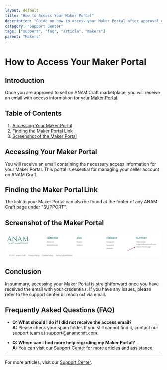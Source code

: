 ```yaml
---
layout: default
title: "How to Access Your Maker Portal"
description: "Guide on how to access your Maker Portal after approval on ANAM Craft marketplace."
category: "Support Center"
tags: ["support", "faq", "article", "makers"]
parent: "Makers"
---
```


# How to Access Your Maker Portal

## Introduction

Once you are approved to sell on ANAM Craft marketplace, you will receive an email with access information for your [Maker Portal](https://anamcraft.com/makerportal.php).

## Table of Contents
1. [Accessing Your Maker Portal](#accessing-your-maker-portal)
2. [Finding the Maker Portal Link](#finding-the-maker-portal-link)
3. [Screenshot of the Maker Portal](#screenshot-of-the-maker-portal)

## Accessing Your Maker Portal

You will receive an email containing the necessary access information for your Maker Portal. This portal is essential for managing your seller account on ANAM Craft.

## Finding the Maker Portal Link

The link to your Maker Portal can also be found at the footer of any ANAM Craft page under "SUPPORT".

## Screenshot of the Maker Portal

![Maker Portal Screenshot](/images/Screen_Shot_2022-01-30_at_6.png)

## Conclusion

In summary, accessing your Maker Portal is straightforward once you have received the email with your credentials. If you have any issues, please refer to the support center or reach out via email.

## Frequently Asked Questions (FAQ)

- **Q: What should I do if I did not receive the access email?**  
  **A:** Please check your spam folder. If you still cannot find it, contact our support team at [support@anamcraft.com](mailto:support@anamcraft.com).

- **Q: Where can I find more help regarding my Maker Portal?**  
  **A:** You can visit our [Support Center](https://support.anamcraft.com) for more articles and assistance.
--- 

For more articles, visit our [Support Center](https://support.anamcraft.com).